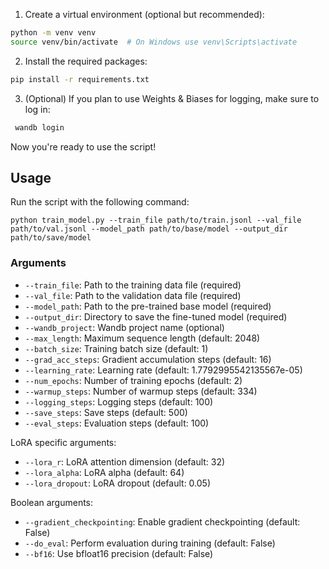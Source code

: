 1. Create a virtual environment (optional but recommended):
   
```bash
python -m venv venv
source venv/bin/activate  # On Windows use venv\Scripts\activate
```

2. Install the required packages:

```bash
pip install -r requirements.txt
```

3. (Optional) If you plan to use Weights & Biases for logging, make sure to log in:

```bash
 wandb login
```

Now you're ready to use the script!

## Usage
Run the script with the following command:

```
python train_model.py --train_file path/to/train.jsonl --val_file path/to/val.jsonl --model_path path/to/base/model --output_dir path/to/save/model
```

### Arguments

- `--train_file`: Path to the training data file (required)
- `--val_file`: Path to the validation data file (required)
- `--model_path`: Path to the pre-trained base model (required)
- `--output_dir`: Directory to save the fine-tuned model (required)
- `--wandb_project`: Wandb project name (optional)
- `--max_length`: Maximum sequence length (default: 2048)
- `--batch_size`: Training batch size (default: 1)
- `--grad_acc_steps`: Gradient accumulation steps (default: 16)
- `--learning_rate`: Learning rate (default: 1.7792995542135567e-05)
- `--num_epochs`: Number of training epochs (default: 2)
- `--warmup_steps`: Number of warmup steps (default: 334)
- `--logging_steps`: Logging steps (default: 100)
- `--save_steps`: Save steps (default: 500)
- `--eval_steps`: Evaluation steps (default: 100)

LoRA specific arguments:
- `--lora_r`: LoRA attention dimension (default: 32)
- `--lora_alpha`: LoRA alpha (default: 64)
- `--lora_dropout`: LoRA dropout (default: 0.05)

Boolean arguments:
- `--gradient_checkpointing`: Enable gradient checkpointing (default: False)
- `--do_eval`: Perform evaluation during training (default: False)
- `--bf16`: Use bfloat16 precision (default: False)
